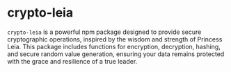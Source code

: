# crypto-leia
`crypto-leia` is a powerful npm package designed to provide secure cryptographic operations, inspired by the wisdom and strength of Princess Leia. This package includes functions for encryption, decryption, hashing, and secure random value generation, ensuring your data remains protected with the grace and resilience of a true leader.
